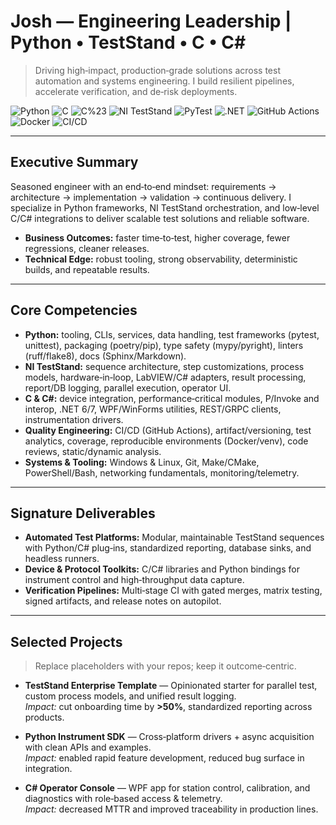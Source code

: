 # Josh — Engineering Leadership | Python • TestStand • C • C#

> Driving high‑impact, production‑grade solutions across test automation and systems engineering. I build resilient pipelines, accelerate verification, and de‑risk deployments.


![Python](https://img.shields.io/badge/Python-3.11%2B-blue)
![C](https://img.shields.io/badge/C-Embedded%20%7C%20Systems-informational)
![C%23](https://img.shields.io/badge/C%23-.NET%206%2F7%20%7C%20Win%20Apps-512BD4)
![NI TestStand](https://img.shields.io/badge/NI-TestStand-005B82)
![PyTest](https://img.shields.io/badge/pytest-automation-success)
![.NET](https://img.shields.io/badge/.NET-6%2B-68217A)
![GitHub Actions](https://img.shields.io/badge/GitHub-Actions-2088FF)
![Docker](https://img.shields.io/badge/Docker-Containers-2496ED)
![CI/CD](https://img.shields.io/badge/CI%2FCD-Release%20Ops-brightgreen)

---

## Executive Summary
Seasoned engineer with an end‑to‑end mindset: requirements → architecture → implementation → validation → continuous delivery. I specialize in Python frameworks, NI TestStand orchestration, and low‑level C/C# integrations to deliver scalable test solutions and reliable software.

- **Business Outcomes:** faster time‑to‑test, higher coverage, fewer regressions, cleaner releases.
- **Technical Edge:** robust tooling, strong observability, deterministic builds, and repeatable results.

---

## Core Competencies
- **Python:** tooling, CLIs, services, data handling, test frameworks (pytest, unittest), packaging (poetry/pip), type safety (mypy/pyright), linters (ruff/flake8), docs (Sphinx/Markdown).
- **NI TestStand:** sequence architecture, step customizations, process models, hardware‑in‑loop, LabVIEW/C# adapters, result processing, report/DB logging, parallel execution, operator UI.
- **C & C#:** device integration, performance‑critical modules, P/Invoke and interop, .NET 6/7, WPF/WinForms utilities, REST/GRPC clients, instrumentation drivers.
- **Quality Engineering:** CI/CD (GitHub Actions), artifact/versioning, test analytics, coverage, reproducible environments (Docker/venv), code reviews, static/dynamic analysis.
- **Systems & Tooling:** Windows & Linux, Git, Make/CMake, PowerShell/Bash, networking fundamentals, monitoring/telemetry.

---

## Signature Deliverables
- **Automated Test Platforms:** Modular, maintainable TestStand sequences with Python/C# plug‑ins, standardized reporting, database sinks, and headless runners.
- **Device & Protocol Toolkits:** C/C# libraries and Python bindings for instrument control and high‑throughput data capture.
- **Verification Pipelines:** Multi‑stage CI with gated merges, matrix testing, signed artifacts, and release notes on autopilot.

---

## Selected Projects
> Replace placeholders with your repos; keep it outcome‑centric.

- **TestStand Enterprise Template** — Opinionated starter for parallel test, custom process models, and unified result logging.  
  _Impact:_ cut onboarding time by **>50%**, standardized reporting across products.

- **Python Instrument SDK** — Cross‑platform drivers + async acquisition with clean APIs and examples.  
  _Impact:_ enabled rapid feature development, reduced bug surface in integration.

- **C# Operator Console** — WPF app for station control, calibration, and diagnostics with role‑based access & telemetry.  
  _Impact:_ decreased MTTR and improved traceability in production lines.

